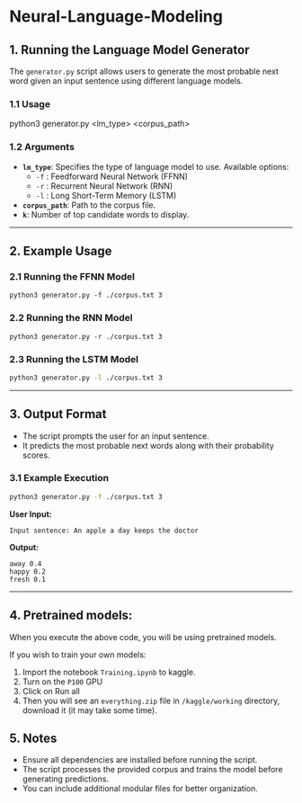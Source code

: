 # Neural-Language-Modeling

## 1. Running the Language Model Generator

The `generator.py` script allows users to generate the most probable next word given an input sentence using different language models.

### 1.1 Usage

python3 generator.py <lm_type> <corpus_path> 

### 1.2 Arguments
- **`lm_type`**: Specifies the type of language model to use. Available options:
  - `-f` : Feedforward Neural Network (FFNN)
  - `-r` : Recurrent Neural Network (RNN)
  - `-l` : Long Short-Term Memory (LSTM)
- **`corpus_path`**: Path to the corpus file.
- **`k`**: Number of top candidate words to display.

---

## 2. Example Usage

### 2.1 Running the FFNN Model
```
python3 generator.py -f ./corpus.txt 3
```
### 2.2 Running the RNN Model
```
python3 generator.py -r ./corpus.txt 3
```
### 2.3 Running the LSTM Model

```bash
python3 generator.py -l ./corpus.txt 3
```
---

## 3. Output Format
- The script prompts the user for an input sentence.
- It predicts the most probable next words along with their probability scores.

### 3.1 Example Execution

```bash
python3 generator.py -f ./corpus.txt 3
```
**User Input:**
```
Input sentence: An apple a day keeps the doctor
```
**Output:**

```
away 0.4
happy 0.2
fresh 0.1
```
---

## 4. Pretrained models:

When you execute the above code, you will be using pretrained models.

If you wish to train your own models:  
1. Import the notebook ```Training.ipynb``` to kaggle.
2. Turn on the ```P100``` GPU 
3. Click on Run all
4. Then you will see an ```everything.zip``` file in ```/kaggle/working``` directory, download it (it may take some time).

## 5. Notes
- Ensure all dependencies are installed before running the script.
- The script processes the provided corpus and trains the model before generating predictions.
- You can include additional modular files for better organization.